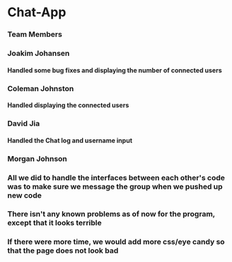 # Chat-App

### Team Members

### Joakim Johansen
#### Handled some bug fixes and displaying the number of connected users
### Coleman Johnston
#### Handled displaying the connected users
### David Jia
#### Handled the Chat log and username input
### Morgan Johnson
### 
### All we did to handle the interfaces between each other's code was to make sure we message the group when we pushed up new code
###
### There isn't any known problems as of now for the program, except that it looks terrible
###
### If there were more time, we would add more css/eye candy so that the page does not look bad 
